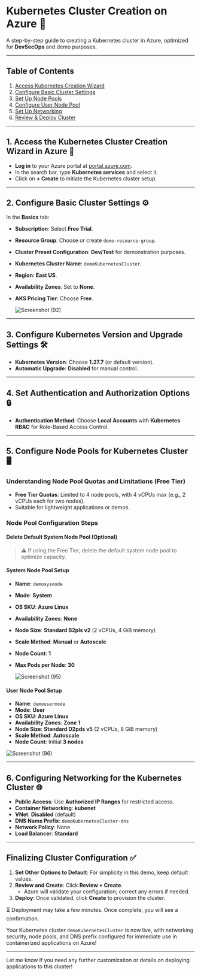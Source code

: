 
# Kubernetes Cluster Creation on Azure 🚀

A step-by-step guide to creating a Kubernetes cluster in Azure, optimized for **DevSecOps** and demo purposes.

---

## Table of Contents
1. [Access Kubernetes Creation Wizard](#1-access-the-kubernetes-cluster-creation-wizard-in-azure)
2. [Configure Basic Cluster Settings](#2-configure-basic-cluster-settings)
3. [Set Up Node Pools](#3-configuring-node-pools-for-kubernetes-cluster)
4. [Configure User Node Pool](#4-configuring-the-user-node-pool-in-kubernetes-cluster)
5. [Set Up Networking](#5-configuring-networking-for-the-kubernetes-cluster)
6. [Review & Deploy Cluster](#finalizing-cluster-configuration)

---

## 1. Access the Kubernetes Cluster Creation Wizard in Azure 🔑
- **Log in** to your Azure portal at [portal.azure.com](https://portal.azure.com).
- In the search bar, type **Kubernetes services** and select it.
- Click on **+ Create** to initiate the Kubernetes cluster setup.

---

## 2. Configure Basic Cluster Settings ⚙️
In the **Basics** tab:

- **Subscription**: Select **Free Trial**.
- **Resource Group**: Choose or create `demo-resource-group`.
- **Cluster Preset Configuration**: **Dev/Test** for demonstration purposes.
- **Kubernetes Cluster Name**: `demoKubernetesCluster`.
- **Region**: **East US**.
- **Availability Zones**: Set to **None**.
- **AKS Pricing Tier**: Choose **Free**.

  ![Screenshot (92)](https://github.com/user-attachments/assets/dbe0b6c6-18f0-4a03-8ed1-4f5cf15709ec)

---

## 3. Configure Kubernetes Version and Upgrade Settings 🛠️
- **Kubernetes Version**: Choose **1.27.7** (or default version).
- **Automatic Upgrade**: **Disabled** for manual control.

  

---

## 4. Set Authentication and Authorization Options 🔒
- **Authentication Method**: Choose **Local Accounts** with **Kubernetes RBAC** for Role-Based Access Control.

---

## 5. Configure Node Pools for Kubernetes Cluster 🖥️

### Understanding Node Pool Quotas and Limitations (Free Tier)
- **Free Tier Quotas**: Limited to 4 node pools, with 4 vCPUs max (e.g., 2 vCPUs each for two nodes).
- Suitable for lightweight applications or demos.

### Node Pool Configuration Steps

#### Delete Default System Node Pool (Optional)
> ⚠️ If using the Free Tier, delete the default system node pool to optimize capacity.

#### System Node Pool Setup
- **Name**: `demosysnode`
- **Mode**: **System**
- **OS SKU**: **Azure Linux**
- **Availability Zones**: **None**
- **Node Size**: **Standard B2pls v2** (2 vCPUs, 4 GiB memory)
- **Scale Method**: **Manual** or **Autoscale**
- **Node Count**: **1**
- **Max Pods per Node**: **30**

  ![Screenshot (95)](https://github.com/user-attachments/assets/d7b8c5bd-7508-4f29-a234-257bb1d493e9)



#### User Node Pool Setup
- **Name**: `demousermode`
- **Mode**: **User**
- **OS SKU**: **Azure Linux**
- **Availability Zones**: **Zone 1**
- **Node Size**: **Standard D2pds v5** (2 vCPUs, 8 GiB memory)
- **Scale Method**: **Autoscale**
- **Node Count**: Initial **3 nodes**

![Screenshot (96)](https://github.com/user-attachments/assets/4980320c-6c8d-46e4-95f6-4cbecd873a2e)

---

## 6. Configuring Networking for the Kubernetes Cluster 🌐

- **Public Access**: Use **Authorized IP Ranges** for restricted access.
- **Container Networking**: **kubenet**
- **VNet**: **Disabled** (default)
- **DNS Name Prefix**: `demoKubernetesCluster-dns`
- **Network Policy**: None
- **Load Balancer**: **Standard**

---

## Finalizing Cluster Configuration ✅

1. **Set Other Options to Default**: For simplicity in this demo, keep default values.
2. **Review and Create**: Click **Review + Create**.
   - Azure will validate your configuration; correct any errors if needed.
3. **Deploy**: Once validated, click **Create** to provision the cluster.

⏳ Deployment may take a few minutes. Once complete, you will see a confirmation.

Your Kubernetes cluster `demoKubernetesCluster` is now live, with networking security, node pools, and DNS prefix configured for immediate use in containerized applications on Azure!

---

Let me know if you need any further customization or details on deploying applications to this cluster!
